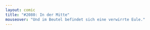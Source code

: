 ```yaml
---
layout: comic
title: "#2080: In der Mitte"
mouseover: "Und im Beutel befindet sich eine verwirrte Eule."
---
```

